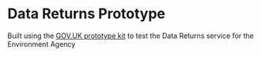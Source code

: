 # Data Returns Prototype


Built using the [GOV.UK prototype kit](https://github.com/alphagov/govuk_prototype_kit) to test the Data Returns service for the Environment Agency


